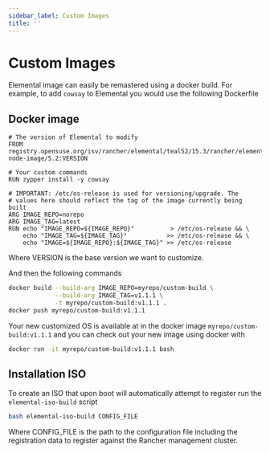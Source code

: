 ```yaml
---
sidebar_label: Custom Images
title: ''
---
```


# Custom Images

Elemental image can easily be remastered using a docker build.
For example, to add `cowsay` to Elemental you would use the
following Dockerfile

## Docker image

```docker
# The version of Elemental to modify
FROM registry.opensuse.org/isv/rancher/elemental/teal52/15.3/rancher/elemental-node-image/5.2:VERSION

# Your custom commands
RUN zypper install -y cowsay

# IMPORTANT: /etc/os-release is used for versioning/upgrade. The
# values here should reflect the tag of the image currently being built
ARG IMAGE_REPO=norepo
ARG IMAGE_TAG=latest
RUN echo "IMAGE_REPO=${IMAGE_REPO}"          > /etc/os-release && \
    echo "IMAGE_TAG=${IMAGE_TAG}"           >> /etc/os-release && \
    echo "IMAGE=${IMAGE_REPO}:${IMAGE_TAG}" >> /etc/os-release
```

Where VERSION is the base version we want to customize.

And then the following commands

```bash
docker build --build-arg IMAGE_REPO=myrepo/custom-build \
             --build-arg IMAGE_TAG=v1.1.1 \
             -t myrepo/custom-build:v1.1.1 .
docker push myrepo/custom-build:v1.1.1
```

Your new customized OS is available at in the docker image `myrepo/custom-build:v1.1.1` and you can
check out your new image using docker with

```bash
docker run -it myrepo/custom-build:v1.1.1 bash
```

## Installation ISO

To create an ISO that upon boot will automatically attempt to register run the `elemental-iso-build` script

```bash
bash elemental-iso-build CONFIG_FILE
```

Where CONFIG_FILE is the path to the configuration file including the registration data to register against the
Rancher management cluster.
